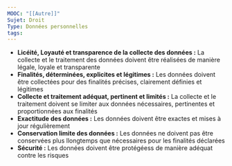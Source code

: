```yaml
---
MOOC: "[[Autre]]"
Sujet: Droit
Type: Données personnelles
tags:
---
```

- **Licéité, Loyauté et transparence de la collecte des données :** La collecte et le traitement des données doivent être réalisées de manière légale, loyale et transparente
- **Finalités, déterminées, explicites et légitimes :** Les données doivent être collectées pour des finalités précises, clairement définies et légitimes
- **Collecte et traitement adéquat, pertinent et limités :** La collecte et le traitement doivent se limiter aux données nécessaires, pertinentes et proportionnées aux finalités
- **Exactitude des données :** Les données doivent être exactes et mises à jour régulièrement
- **Conservation limite des données :** Les données ne doivent pas être conservées plus llongtemps que nécessaires pour les finalités déclarées
- **Sécurité :** Les données doivent être protégéess de manière adéquat contre les risques
